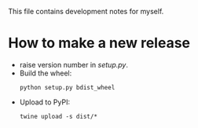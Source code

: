 This file contains development notes for myself.

How to make a new release
=========================

* raise version number in *setup.py*.
* Build the wheel:
  ```
  python setup.py bdist_wheel
  ```
* Upload to PyPI:
  ```
  twine upload -s dist/*
  ```

